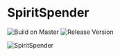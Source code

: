 # SpiritSpender

![Build on Master](https://github.com/tomat3/SpiritSpender/workflows/build-and-test/badge.svg?branch=master)
![Release Version](https://github.com/tomat3/SpiritSpender/workflows/Build%20and%20Deploy%20to%20DockerHub/badge.svg)

![SpiritSpender](Doc/IMG_20200702_135323.jpg)
